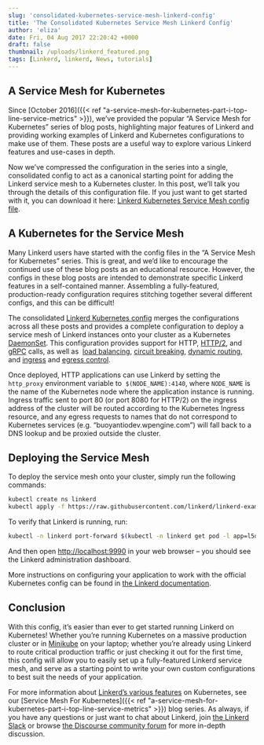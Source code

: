 ```yaml
---
slug: 'consolidated-kubernetes-service-mesh-linkerd-config'
title: 'The Consolidated Kubernetes Service Mesh Linkerd Config'
author: 'eliza'
date: Fri, 04 Aug 2017 22:20:42 +0000
draft: false
thumbnail: /uploads/linkerd_featured.png
tags: [Linkerd, linkerd, News, tutorials]
---
```


## A Service Mesh for Kubernetes

Since [October 2016]({{< ref
"a-service-mesh-for-kubernetes-part-i-top-line-service-metrics" >}}), we’ve
provided the popular “A Service Mesh for Kubernetes” series of blog posts,
highlighting major features of Linkerd and providing working examples of Linkerd
and Kubernetes configurations to make use of them. These posts are a useful way
to explore various Linkerd features and use-cases in depth.

Now we’ve compressed the configuration in the series into a single, consolidated
config to act as a canonical starting point for adding the Linkerd service mesh
to a Kubernetes cluster. In this post, we’ll talk you through the details of
this configuration file. If you just want to get started with it, you can
download it here: [Linkerd Kubernetes Service Mesh config
file](https://github.com/linkerd/linkerd-examples/blob/master/k8s-daemonset/k8s/servicemesh.yml).

## A Kubernetes for the Service Mesh

Many Linkerd users have started with the config files in the “A Service Mesh for
Kubernetes” series. This is great, and we’d like to encourage the continued use
of these blog posts as an educational resource. However, the configs in these
blog posts are intended to demonstrate specific Linkerd features in a
self-contained manner. Assembling a fully-featured, production-ready
configuration requires stitching together several different configs, and this
can be difficult!

The consolidated [Linkerd Kubernetes
config](https://github.com/linkerd/linkerd-examples/blob/master/k8s-daemonset/k8s/servicemesh.yml)
merges the configurations across all these posts and provides a complete
configuration to deploy a service mesh of Linkerd instances onto your cluster as
a Kubernetes
[DaemonSet](https://kubernetes.io/docs/concepts/workloads/controllers/daemonset/).
This configuration provides support for HTTP,
[HTTP/2](https://buoyant.io/2017/01/10/http2-grpc-and-linkerd/), and
[gRPC](https://buoyant.io/2017/04/19/a-service-mesh-for-kubernetes-part-ix-grpc-for-fun-and-profit/)
calls, as well as  [load
balancing](https://buoyant.io/2016/03/16/beyond-round-robin-load-balancing-for-latency/),
[circuit
breaking](https://buoyant.io/2017/01/13/making-microservices-more-resilient-with-circuit-breaking/),
[dynamic
routing](https://buoyant.io/2016/11/04/a-service-mesh-for-kubernetes-part-iv-continuous-deployment-via-traffic-shifting/),
and
[ingress](https://buoyant.io/2017/04/06/a-service-mesh-for-kubernetes-part-viii-linkerd-as-an-ingress-controller/)
and [egress
control](https://buoyant.io/2017/06/20/a-service-mesh-for-kubernetes-part-xi-egress/).

Once deployed, HTTP applications can use Linkerd by setting the
`http_proxy` environment variable to  `$(NODE_NAME):4140`, where `NODE_NAME` is
the name of the Kubernetes node where the application instance is running.
Ingress traffic sent to port 80 (or port 8080 for HTTP/2) on the ingress address
of the cluster will be routed according to the Kubernetes Ingress resource, and
any egress requests to names that do not correspond to Kubernetes services (e.g.
“buoyantiodev.wpengine.com”) will fall back to a DNS lookup and be proxied
outside the cluster.

## Deploying the Service Mesh

To deploy the service mesh onto your cluster, simply run the following commands:

```bash
kubectl create ns linkerd
kubectl apply -f https://raw.githubusercontent.com/linkerd/linkerd-examples/master/k8s-daemonset/k8s/servicemesh.yml
```

To verify that Linkerd is running, run:

```bash
kubectl -n linkerd port-forward $(kubectl -n linkerd get pod -l app=l5d -o jsonpath='{.items[0].metadata.name}') 9990 &
```

And then open [http://localhost:9990](http://localhost:9990) in your web browser
– you should see the Linkerd administration dashboard.

More instructions on configuring your application to work with the official
Kubernetes config can be found in [the Linkerd
documentation](https://linkerd.io/getting-started/k8s/).

## Conclusion

With this config, it’s easier than ever to get started running Linkerd on
Kubernetes! Whether you’re running Kubernetes on a massive production cluster or
in [Minikube](https://github.com/kubernetes/minikube) on your laptop; whether
you’re already using Linkerd to route critical production traffic or just
checking it out for the first time, this config will allow you to easily set up
a fully-featured Linkerd service mesh, and serve as a starting point to write
your own custom configurations to best suit the needs of your application.

For more information about [Linkerd’s various
features](https://linkerd.io/features/index.html) on Kubernetes, see our
[Service Mesh For Kubernetes]({{< ref
"a-service-mesh-for-kubernetes-part-i-top-line-service-metrics" >}}) blog
series. As always, if you have any questions or just want to chat about Linkerd,
join [the Linkerd Slack](http://slack.linkerd.io/) or browse [the Discourse
community forum](https://discourse.linkerd.io) for more in-depth discussion.
